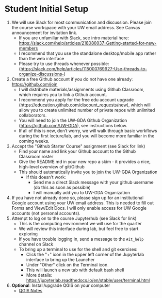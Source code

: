 # Student Initial Setup

1. We will use Slack for most communication and discussion. Please join the course workspace with your UW email address. See Canvas announcement for invitation link.
    * If you are unfamiliar with Slack, see intro material here: https://slack.com/help/articles/218080037-Getting-started-for-new-members
    * I recommend that you use the standalone desktop/mobile app rather than the web interface
    * Please try to use threads whenever possible: (https://slack.com/help/articles/115000769927-Use-threads-to-organize-discussions-)
1. Create a free Github account if you do not have one already: https://github.com/join
    * I will distribute materials/assignments using Github Classroom, which requires you to link a Github account.
    * I recommend you apply for the free edu account upgrade (https://education.github.com/discount_requests/new), which will allow you to create unlimited number of private repos with unlimited collaborators.
    * You will need to join the UW-GDA Github Organization (https://github.com/UW-GDA), see instructions below.
    * If all of this is new, don’t worry, we will walk through basic workflows during the first lecture/lab, and you will become more familiar in the coming weeks.
1. Accept the "Github Starter Course" assignment (see Slack for link) 
    * Find your name and link your Github account to the Github Classroom roster
    * Give the README.md in your new repo a skim - it provides a nice, high-level overview of git/Github
    * This should automatically invite you to join the UW-GDA Organization
        * If this doesn't work:
            * Send me a direct Slack message with your github username (do this as soon as possible)
            * I will manually add you to UW-GDA Organization
1. If you have not already done so, please sign up for an institutional Google account using your UW email address. This is needed to fill out Forms and View/Edit Docs. I will only enable access for UW Google accounts (not personal accounts).
1. Attempt to log on to the course Jupyterhub (see Slack for link)
    * This is the computing environment we will use for the quarter
    * We will review this interface during lab, but feel free to start exploring
    * If you have trouble logging in, send a message to the `#it_help` channel on Slack
    * To bring up a terminal to use for the shell and git exercises:
        * Click the "+" icon in the upper left corner of the Jupyterlab interface to bring up the Launcher
        * Under "Other" click on the Terminal icon.
        * This will launch a new tab with default bash shell
        * More details: https://jupyterlab.readthedocs.io/en/stable/user/terminal.html
1. **Optional**: Install/upgrade QGIS on your computer
    * [QGIS Notes](../qgis.md)
